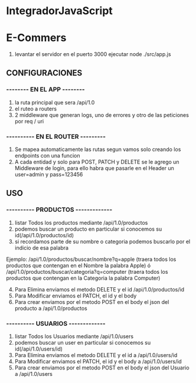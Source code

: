 # IntegradorJavaScript

# E-Commers
1. levantar el servidor en el puerto 3000
ejecutar node ./src/app.js

## CONFIGURACIONES

###   --------   EN EL APP   -------- 
1. la ruta principal que sera /api/1.0 
2. el ruteo a routers
2. 2 middleware que generan logs, uno de errores y otro de las peticiones por req / uri

###   ----------   EN EL ROUTER   ---------
1. Se mapea automaticamente las rutas segun vamos solo creando los endpoints con una funcion
2. A cada entidad y solo para POST, PATCH y DELETE se le agrego un Middleware de login, 
para ello habra que pasarle en el Header un user=admin y pass=123456

## USO

###   ----------   PRODUCTOS   -------------
1. listar Todos los productos mediante /api/1.0/productos
2. podemos buscar un producto en particular si conocemos su id(/api/1.0/productos/id)
3. si recordamos parte de su nombre o categoria podemos buscarlo por el indicio de esa palabra


Ejemplo:
/api/1.0/productos/buscar/nombre?q=apple  (traera todos los productos que contengan en el Nombre la palabra Apple)
ó
/api/1.0/productos/buscar/categoria?q=computer (traera todos los productos que contengan en la Categoria la palabra Computer)


4. Para Elimina enviamos el metodo DELETE y el id /api/1.0/productos/id  
5. Para Modificar enviamos el PATCH, el id y el body
6. Para crear enviamos por el metodo POST en el body el json del producto a /api/1.0/productos

### ----------   USUARIOS   -------------
1. listar Todos los Usuarios mediante /api/1.0/users
2. podemos buscar un user en particular si conocemos su id(/api/1.0/users/id)
3. Para Elimina enviamos el metodo DELETE y el id a /api/1.0/users/id  
4. Para Modificar enviamos el PATCH, el id y el body a /api/1.0/users/id
5. Para crear enviamos por el metodo POST en el body el json del Usuario a /api/1.0/users
